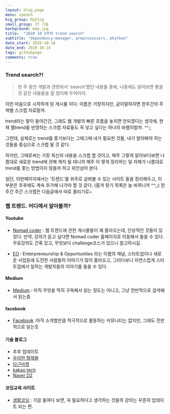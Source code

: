 ```yaml
---
layout: blog_page
menu: speach
big_group: Myblog
small_group: IT 기술
background: map.jpg
title:  "2020 10 3주차 trend search"
subtitle: "dependency-manager, preprocessors, phython"
date_start: 2020-10-18
date_end: 2020-10-24
tags: githubpage
comments: true
---
```


### Trend search?!

> 한 주 동안 개발과 관련되서 'search'했던 내용들 중에, 나중에도 읽어보면 좋을 것 같은 내용들을 잘 정리해 두어야지.

이런 마음으로 시작하게 된 게시물 이다. 이름은 거창하지만, 굳이말하자면 한주간의 주제별 스크랩 자료랄까. 

trend라는 말이 들어간건, 그래도 웹 개발의 빠른 흐름을 놓치면 안되겠다는 생각에, 현재 웹trend를 반영하는 스크랩 자료들도 꼭 넣고 싶다는 하나의 바램이랄까. ^^;;

그런데, 실제로는 trend를  좇기보다는 그때그때 내가 필요한 것들, 내가 알아봐야 하는 것들을 중심으로 스크랩 될 것 같다. 

하지만, 그때로써는 가장 최신의 내용을 스크랩 할 것이고, 매주 그렇게 알아보다보면 나름대로 새로운 trend에 관해 캐치 될 테니까 매주 이 렇게 정리하는 일 자체가 나름대로 trend를 좇는 방법이지 않을까 하고 위안삼아 본다.

일단, 이번페이지에서는 '트렌드'를 위주로 살펴볼 수 있는 사이트 들을 정리해두고, 이 부분은 추후에도 계속 추가해 나가야 할 것 같다. (즐겨 찾기 목록은 늘 바뀌니까 ^^;;) 한주간 주간 스크랩은 다음글에서 따로 올리기로~


### 웹 트렌드. 어디에서 알아볼까?

#### Youtube
- [Nomad coder](https://www.youtube.com/channel/UCUpJs89fSBXNolQGOYKn0YQ) 
: 웹 트렌드에 관한 게시물들이 꽤 올라오는데, 인상적인 것들이 있었다. 
만약, 강의가 듣고 싶다면 Nomad coder 홈페이지로 이동해서 들을 수 있다. 무료강의도 간혹 있고, 무엇보다 challenge코스가 있으니 참고하시길.

- [EO](https://www.youtube.com/channel/UCQ2DWm5Md16Dc3xRwwhVE7Q)
: Enterpreneurship & Opportunities 라는 이름의 채널, 스타트업이나 새로운 사업등에 도전한 사람들의 이야기가 많이 올라오고, 그러다보니 자연스럽게 스타트업에서 일하는 개발자들의 이야기를 들을 수 있다.

#### Medium
- [Medium](https://medium.com/)
: 아직 무엇을 딱히 구독해서 읽는 정도는 아니고, 그냥 전반적으로 검색해서 읽는중

#### facebook
- [Facebook](https://www.facebook.com)
:아직 소개할만큼 적극적으로 활동하는 커뮤니티는 없지만, 그래도 전반적으로 읽는듯

#### 기술 블로그
- 추후 업데이트
- [우아한 형제들](https://woowabros.github.io/techcourse/2020/10/06/woowacourse.html)
- [당근마켓](https://medium.com/daangn)
- [kakao tech](https://tech.kakao.com/blog/)
- [Naver D2](https://d2.naver.com/home)

#### 코딩교육 사이트
- [생활코딩](https://opentutorials.org/course/1)
: 가끔 들여다 보면, 꼭 필요하다고 생각하는 것들의 강의는 꾸준히 업데이트 되는 편.


